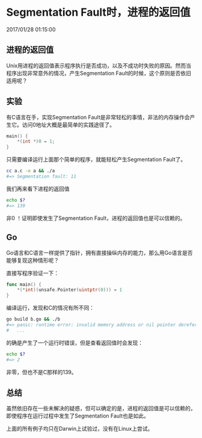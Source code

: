 # Segmentation Fault时，进程的返回值
2017/01/28 01:15:00


## 进程的返回值

Unix用进程的返回值表示程序执行是否成功，以及不成功时失败的原因。然而当程序出现非常意外的情况，产生Segmentation Fault的时候，这个原则是否依旧适用呢？


## 实验

有C语言在手，实现Segmentation Fault是非常轻松的事情，非法的内存操作会产生它。访问0地址大概是最简单的实践途径了。

```c
main() {
	*(int *)0 = 1;
}
```

只需要编译运行上面那个简单的程序，就能轻松产生Segmentation Fault了。

```sh
cc a.c -o a && ./a
#=> Segmentation fault: 11
```

我们再来看下进程的返回值

```sh
echo $?
#=> 139
```

非0 ！证明即使发生了Segmentation Fault，进程的返回值也是可以信赖的。


## Go

Go语言和C语言一样提供了指针，拥有直接操纵内存的能力，那么用Go语言是否能够复现这种情形呢？

直接写程序验证一下：

```go
func main() {
	*(*int)(unsafe.Pointer(uintptr(0))) = 1
}
```

编译运行，发现和C的情况有所不同：

```sh
go build b.go && ./b
#=> panic: runtime error: invalid memory address or nil pointer dereference
#   ...
```

的确是产生了一个运行时错误，但是查看返回值时会发现：

```sh
echo $?
#=> 2
```

非零，但也不是C那样的139。


## 总结

虽然依旧存在一些未解决的疑惑，但可以确定的是，进程的返回值是可以信赖的，即使程序在运行过程中发生了Segmentation Fault也是如此。

上面的所有例子均只在Darwin上试验过，没有在Linux上尝试。

